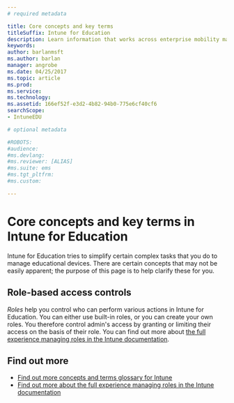 ```yaml
---
# required metadata

title: Core concepts and key terms
titleSuffix: Intune for Education
description: Learn information that works across enterprise mobility management with Intune.
keywords:
author: barlanmsft
ms.author: barlan
manager: angrobe
ms.date: 04/25/2017
ms.topic: article
ms.prod:
ms.service:
ms.technology:
ms.assetid: 166ef52f-e3d2-4b82-94b0-775e6cf40cf6
searchScope:
- IntuneEDU

# optional metadata

#ROBOTS:
#audience:
#ms.devlang:
#ms.reviewer: [ALIAS]
#ms.suite: ems
#ms.tgt_pltfrm:
#ms.custom:

---
```


# Core concepts and key terms in Intune for Education

Intune for Education tries to simplify certain complex tasks that you do to manage educational devices. There are certain concepts that may not be easily apparent; the purpose of this page is to help clarify these for you.







## Role-based access controls

_Roles_ help you control who can perform various actions in Intune for Education. You can either use built-in roles, or you can create your own roles. You therefore control admin's access by granting or limiting their access on the basis of their role. You can find out more about [the full experience managing roles in the Intune documentation](https://docs.microsoft.com/intune-azure/access-control/role-based-access-control).

## Find out more

- [Find out more concepts and terms glossary for Intune](https://docs.microsoft.com/intune/understand-explore/intune-glossary)
- [Find out more about the full experience managing roles in the Intune documentation](https://docs.microsoft.com/intune-azure/access-control/role-based-access-control)
